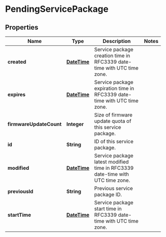 
# PendingServicePackage

## Properties
Name | Type | Description | Notes
------------ | ------------- | ------------- | -------------
**created** | [**DateTime**](DateTime.md) | Service package creation time in RFC3339 date-time with UTC time zone. | 
**expires** | [**DateTime**](DateTime.md) | Service package expiration time in RFC3339 date-time with UTC time zone. | 
**firmwareUpdateCount** | **Integer** | Size of firmware update quota of this service package. | 
**id** | **String** | ID of this service package. | 
**modified** | [**DateTime**](DateTime.md) | Service package latest modified time in RFC3339 date-time with UTC time zone. | 
**previousId** | **String** | Previous service package ID. | 
**startTime** | [**DateTime**](DateTime.md) | Service package start time in RFC3339 date-time with UTC time zone. | 



